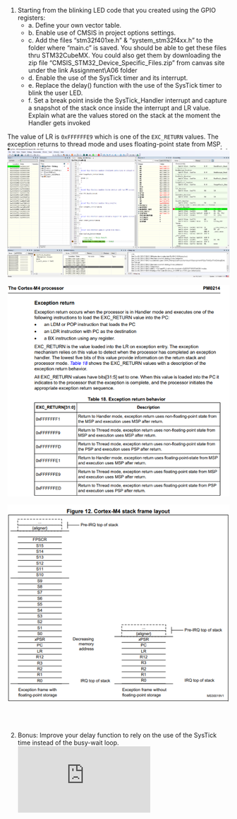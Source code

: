 1. Starting from the blinking LED code that you created using the GPIO registers:
	- a. Define your own vector table.
	- b. Enable use of CMSIS in project options settings.
	- c. Add the files “stm32f401xe.h” & “system_stm32f4xx.h” to the folder where “main.c” is saved. You should be able to get these files thru STM32CubeMX. You could also get them by downloading the zip file “CMSIS_STM32_Device_Specific_Files.zip” from canvas site under the link Assignment\A06 folder
	- d. Enable the use of the SysTick timer and its interrupt.
	- e. Replace the delay() function with the use of the SysTick timer to blink the user LED.
	- f. Set a break point inside the SysTick_Handler interrupt and capture a snapshot of the stack once inside the interrupt and LR value. Explain what are the values stored on the stack at the moment the Handler gets invoked
	
The value of LR is `0xFFFFFFE9` which is one of the `EXC_RETURN` values. The exception returns to thread mode and uses floating-point state from MSP.
![](images/SysTick_Handler.PNG)

![](images/EXC_RETURN.PNG)

![](images/stack_frame.PNG)

<br><br>

2. Bonus: Improve your delay function to rely on the use of the SysTick time instead of the busy-wait loop.<br>
![main.c](https://github.com/kegedy/EMBSYS100/blob/dev/assignment07/SysTick/main.c)



